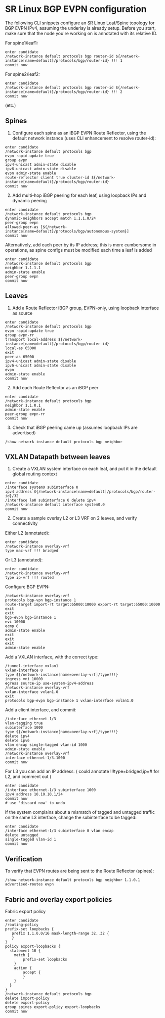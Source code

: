 # SR Linux BGP EVPN configuration

The following CLI snippets configure an SR Linux Leaf/Spine topology for BGP EVPN IPv4, assuming the underlay is already setup.
Before you start, make sure that the node you're working on is annotated with its relative ID.

For spine1/leaf1:
```
enter candidate
/network-instance default protocols bgp router-id ${/network-instance[name=default]/protocols/bgp/router-id} !!! 1
commit now
```
For spine2/leaf2:
```
enter candidate
/network-instance default protocols bgp router-id ${/network-instance[name=default]/protocols/bgp/router-id} !!! 2
commit now
```
(etc.)

## Spines

1. Configure each spine as an iBGP EVPN Route Reflector, using the default network instance (uses CLI enhancement to resolve router-id):
```
enter candidate
/network-instance default protocols bgp 
evpn rapid-update true
group evpn
ipv4-unicast admin-state disable
ipv6-unicast admin-state disable
evpn admin-state enable
route-reflector client true cluster-id ${/network-instance[name=default]/protocols/bgp/router-id}
commit now
```

2. Add multi-hop iBGP peering for each leaf, using loopback IPs and dynamic peering
```
enter candidate
/network-instance default protocols bgp
dynamic-neighbors accept match 1.1.1.0/24
peer-group evpn
allowed-peer-as [${/network-instance[name=default]/protocols/bgp/autonomous-system}]
commit now
```

Alternatively, add each peer by its IP address; this is more cumbersome in operations, as spine configs must be modified each time a leaf is added
```
enter candidate
/network-instance default protocols bgp
neighbor 1.1.1.1
admin-state enable
peer-group evpn
commit now
```

## Leaves

1. Add a Route Reflector iBGP group, EVPN-only, using loopback interface as source
```
enter candidate
/network-instance default protocols bgp
evpn rapid-update true
group evpn-rr
transport local-address ${/network-instance[name=default]/protocols/bgp/router-id}
local-as 65000
exit
peer-as 65000
ipv4-unicast admin-state disable
ipv6-unicast admin-state disable
evpn
admin-state enable
commit now
```

2. Add each Route Reflector as an iBGP peer
```
enter candidate
/network-instance default protocols bgp
neighbor 1.1.0.1
admin-state enable
peer-group evpn-rr
commit now
```

3. Check that iBGP peering came up (assumes loopback IPs are advertised)
```
/show network-instance default protocols bgp neighbor
```

## VXLAN Datapath between leaves

1. Create a VXLAN system interface on each leaf, and put it in the default global routing context
```
enter candidate
/interface system0 subinterface 0
ipv4 address ${/network-instance[name=default]/protocols/bgp/router-id}/32
/interface lo0 subinterface 0 delete ipv4
/network-instance default interface system0.0
commit now
```

2. Create a sample overlay L2 or L3 VRF on 2 leaves, and verify connectivity

Either L2 (annotated):
```
enter candidate
/network-instance overlay-vrf
type mac-vrf !!! bridged
```

Or L3 (annotated):
```
enter candidate
/network-instance overlay-vrf
type ip-vrf !!! routed
```

Configure BGP EVPN:
```
/network-instance overlay-vrf
protocols bgp-vpn bgp-instance 1 
route-target import-rt target:65000:10000 export-rt target:65000:10000
exit
exit
bgp-evpn bgp-instance 1
evi 10000
ecmp 8
admin-state enable
exit
exit
exit
admin-state enable
```

Add a VXLAN interface, with the correct type:
```
/tunnel-interface vxlan1
vxlan-interface 0
type ${/network-instance[name=overlay-vrf]/type!!!}
ingress vni 10000
egress source-ip use-system-ipv4-address
/network-instance overlay-vrf 
vxlan-interface vxlan1.0
exit
protocols bgp-evpn bgp-instance 1 vxlan-interface vxlan1.0
```

Add a client interface, and commit:
```
/interface ethernet-1/3
vlan-tagging true
subinterface 1000
type ${/network-instance[name=overlay-vrf]/type!!!}
delete ipv4
delete ipv6
vlan encap single-tagged vlan-id 1000
admin-state enable
/network-instance overlay-vrf
interface ethernet-1/3.1000
commit now
```

For L3 you can add an IP address: ( could annotate !!!type=bridged,ip=# for L2, and comment out )
```
enter candidate
/interface ethernet-1/3 subinterface 1000
ipv4 address 10.10.10.1/24
commit now
# use 'discard now' to undo
```

If the system complains about a mismatch of tagged and untagged traffic on the same L3 interface, change the subinterface to be tagged:
```
enter candidate
/interface ethernet-1/3 subinterface 0 vlan encap 
delete untagged
single-tagged vlan-id 1
commit now
```
## Verification
To verify that EVPN routes are being sent to the Route Reflector (spines):
```
/show network-instance default protocols bgp neighbor 1.1.0.1 advertised-routes evpn
```

## Fabric and overlay export policies

Fabric export policy
```
enter candidate
/routing-policy
prefix-set loopbacks {
   prefix 1.1.0.0/16 mask-length-range 32..32 {
   }
}
policy export-loopbacks {
  statement 10 {
    match {
        prefix-set loopbacks
    }
    action {
        accept {
        }
    }
  }
}
/network-instance default protocols bgp
delete import-policy
delete export-policy
group spines export-policy export-loopbacks
commit now
```
